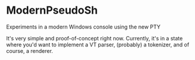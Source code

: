 # ModernPseudoSh
Experiments in a modern Windows console using the new PTY

It's very simple and proof-of-concept right now. Currently, it's in a state where you'd want to implement a VT parser, (probably) a tokenizer, and of course, a renderer.
